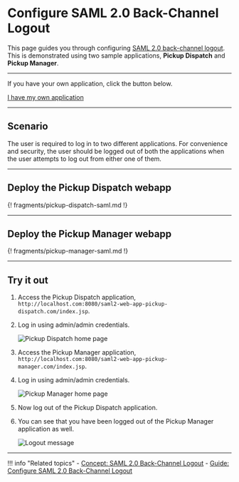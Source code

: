 # Configure SAML 2.0 Back-Channel Logout 

This page guides you through configuring [SAML 2.0 back-channel logout](../../references/concepts/authentication/saml-back-channel/). This is demonstrated using two sample applications, **Pickup Dispatch** and **Pickup Manager**.

----
If you have your own application, click the button below.

<a class="samplebtn_a" href="../../guides/login/saml-back-channel-logout"   rel="nofollow noopener">I have my own application</a>

----

## Scenario

The user is required to log in to two different applications. For convenience and security, the user should be logged out of both the applications when the user attempts to log out from either one of them. 

---

## Deploy the Pickup Dispatch webapp 

{! fragments/pickup-dispatch-saml.md !}

---

## Deploy the Pickup Manager webapp 

{! fragments/pickup-manager-saml.md !}

---

## Try it out

1.  Access the Pickup Dispatch application, `http://localhost.com:8080/saml2-web-app-pickup-dispatch.com/index.jsp`.

2.  Log in using admin/admin credentials. 

    ![Pickup Dispatch home page](../../assets/img/samples/pickup-dispatch.png)

3.  Access the Pickup Manager application, `http://localhost.com:8080/saml2-web-app-pickup-manager.com/index.jsp`.

4.  Log in using admin/admin credentials. 

    ![Pickup Manager home page](../../assets/img/samples/pickup-manager.png)

5.  Now log out of the Pickup Dispatch application. 

6.  You can see that you have been logged out of the Pickup Manager application as well. 

    ![Logout message](../../assets/img/samples/backchannel-logout.png)
    
---

!!! info "Related topics"
    -   [Concept: SAML 2.0 Back-Channel Logout](../../references/concepts/authentication/saml-back-channel)
    -   [Guide: Configure SAML 2.0 Back-Channel Logout](../../guides/login/saml-back-channel-logout)

